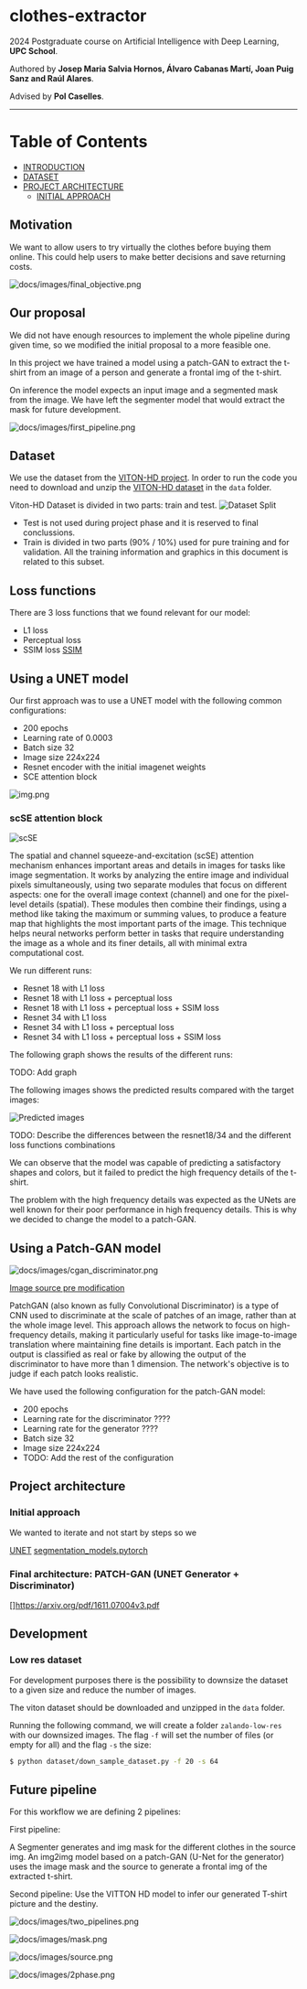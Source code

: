 # clothes-extractor
2024 Postgraduate course on Artificial Intelligence with Deep Learning, **UPC School**.

Authored by **Josep Maria Salvia Hornos, Álvaro Cabanas Martí, Joan Puig Sanz and Raúl Alares**.

Advised by **Pol Caselles**.

---

Table of Contents
=================
  * [INTRODUCTION](#introduction)
  * [DATASET](#dataset)
  * [PROJECT ARCHITECTURE](#project-architecture)
	 * [INITIAL APPROACH](#initial-approach)

## Motivation
We want to allow users to try virtually the clothes before buying them online.
This could help users to make better decisions and save returning costs.

![docs/images/final_objective.png](docs/images/final_objective.png)

## Our proposal
We did not have enough resources to implement the whole pipeline during given time, so we modified the initial proposal to a more feasible one.

In this project we have trained a model using a patch-GAN to extract the t-shirt from an image of a person and generate a frontal img of the t-shirt.

On inference the model expects an input image and a segmented mask from the image. We have left the segmenter model that would extract the mask for future development.

![docs/images/first_pipeline.png](docs/images/first_pipeline.png)

## Dataset
We use the dataset from the [VITON-HD project](https://github.com/shadow2496/VITON-HD).
In order to run the code you need to download and unzip the [VITON-HD dataset](https://github.com/shadow2496/VITON-HD?tab=readme-ov-file#dataset) in the `data` folder.

Viton-HD Dataset is divided in two parts: train and test. 
![Dataset Split](docs/images/dataset.png)
* Test is not used during project phase and it is reserved to final conclussions. 
* Train is divided in two parts (90% / 10%) used for pure training and for validation. All the training information and graphics in this document is related to this subset.

## Loss functions
There are 3 loss functions that we found relevant for our model:
* L1 loss
* Perceptual loss
* SSIM loss [SSIM](https://ieeexplore.ieee.org/document/1284395)

## Using a UNET model
Our first approach was to use a UNET model with the following common configurations:

* 200 epochs
* Learning rate of 0.0003
* Batch size 32
* Image size 224x224
* Resnet encoder with the initial imagenet weights 
* SCE attention block

![img.png](docs/images/unet.png)

### scSE attention block

![scSE](docs/images/scse.jpg)

The spatial and channel squeeze-and-excitation (scSE) attention mechanism enhances important areas and details in images for tasks like image segmentation. It works by analyzing the entire image and individual pixels simultaneously, using two separate modules that focus on different aspects: one for the overall image context (channel) and one for the pixel-level details (spatial). These modules then combine their findings, using a method like taking the maximum or summing values, to produce a feature map that highlights the most important parts of the image. This technique helps neural networks perform better in tasks that require understanding the image as a whole and its finer details, all with minimal extra computational cost.

We run different runs:

* Resnet 18 with L1 loss
* Resnet 18 with L1 loss + perceptual loss
* Resnet 18 with L1 loss + perceptual loss + SSIM loss
* Resnet 34 with L1 loss
* Resnet 34 with L1 loss + perceptual loss
* Resnet 34 with L1 loss + perceptual loss + SSIM loss

The following graph shows the results of the different runs:

TODO: Add graph

The following images shows the predicted results compared with the target images:

![Predicted images](docs/images/predicted_images.png)

TODO: Describe the differences between the resnet18/34 and the different loss functions combinations 

We can observe that the model was capable of predicting a satisfactory shapes and colors, but it failed to predict the high frequency details of the t-shirt.

The problem with the high frequency details was expected as the UNets are well known for their poor performance in high frequency details. This is why we decided to change the model to a patch-GAN.

## Using a Patch-GAN model

![docs/images/cgan_discriminator.png](docs/images/cgan_discriminator.png)

[Image source pre modification](https://www.researchgate.net/figure/Architecture-of-the-PatchGAN-discriminator-The-discriminator-takes-two-channel-wise_fig2_358603007)

PatchGAN (also known as fully Convolutional Discriminator) is a type of CNN used to discriminate at the scale of patches of an image, rather than at the whole image level. This approach allows the network to focus on high-frequency details, making it particularly useful for tasks like image-to-image translation where maintaining fine details is important. Each patch in the output is classified as real or fake by allowing the output of the discriminator to have more than 1 dimension. The network's objective is to judge if each patch looks realistic.


We have used the following configuration for the patch-GAN model:

* 200 epochs
* Learning rate for the discriminator ????
* Learning rate for the generator ????
* Batch size 32
* Image size 224x224
* TODO: Add the rest of the configuration

## Project architecture
### Initial approach
We wanted to iterate and not start  by steps so we

[UNET](https://arxiv.org/abs/1505.04597)
[segmentation_models.pytorch](https://github.com/qubvel/segmentation_models.pytorch)

### Final architecture: PATCH-GAN (UNET Generator + Discriminator)
[]https://arxiv.org/pdf/1611.07004v3.pdf


## Development
### Low res dataset
For development purposes there is the possibility to downsize the dataset to a given size and reduce the number of images.

The viton dataset should be downloaded and unzipped in the `data` folder.

Running the following command, we will create a folder `zalando-low-res` with our downsized images.
The flag `-f` will set the number of files (or empty for all) and the flag `-s` the size: 

```bash
$ python dataset/down_sample_dataset.py -f 20 -s 64
```


## Future pipeline
For this workflow we are defining 2 pipelines:

First pipeline:

A Segmenter generates and img mask for the different clothes in the source img.
An img2img model based on a patch-GAN (U-Net for the generator) uses the image mask and the source to generate a frontal img of the extracted t-shirt.

Second pipeline:
Use the VITTON HD model to infer our generated T-shirt picture and the destiny.

![docs/images/two_pipelines.png](docs/images/two_pipelines.png)

![docs/images/mask.png](docs/images/mask.png)

![docs/images/source.png](docs/images/source.png)

![docs/images/2phase.png](docs/images/2phase.png)